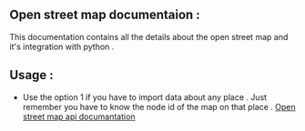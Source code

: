 ## Open street map documentaion :

This documentation contains all the details about the open street map and it's integration with python .

## Usage :
- Use the option 1 if you have to import data about any place . Just remember you have to know the node id of the map on that place . [Open street map api documantation](https://github.com/mocnik-science/osm-python-tools/blob/main/docs/api.md)
